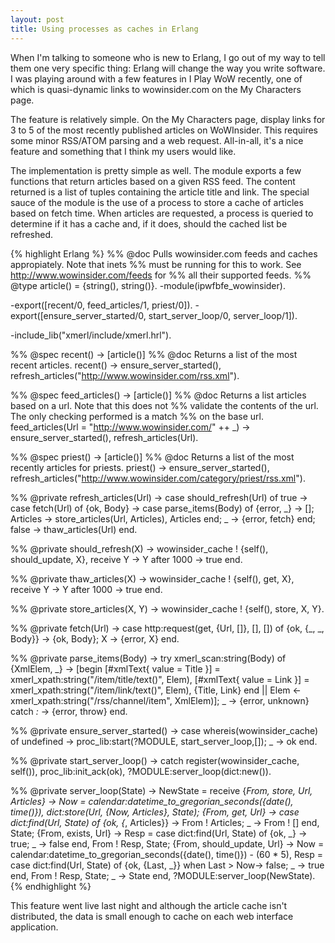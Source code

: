 ```yaml
---
layout: post
title: Using processes as caches in Erlang
---
```


When I'm talking to someone who is new to Erlang, I go out of my way to tell them one very specific thing: Erlang will change the way you write software. I was playing around with a few features in I Play WoW recently, one of which is quasi-dynamic links to wowinsider.com on the My Characters page.

The feature is relatively simple. On the My Characters page, display links for 3 to 5 of the most recently published articles on WoWInsider. This requires some minor RSS/ATOM parsing and a web request. All-in-all, it's a nice feature and something that I think my users would like.

The implementation is pretty simple as well. The module exports a few functions that return articles based on a given RSS feed. The content returned is a list of tuples containing the article title and link. The special sauce of the module is the use of a process to store a cache of articles based on fetch time. When articles are requested, a process is queried to determine if it has a cache and, if it does, should the cached list be refreshed.

{% highlight Erlang %}
%% @doc Pulls wowinsider.com feeds and caches appropiately. Note that inets
%% must be running for this to work. See http://www.wowinsider.com/feeds for
%% all their supported feeds.
%% @type article() = {string(), string()}.
-module(ipwfbfe_wowinsider).

-export([recent/0, feed_articles/1, priest/0]).
-export([ensure_server_started/0, start_server_loop/0, server_loop/1]).

-include_lib("xmerl/include/xmerl.hrl").

%% @spec recent() -> [article()]
%% @doc Returns a list of the most recent articles.
recent() ->
    ensure_server_started(),
    refresh_articles("http://www.wowinsider.com/rss.xml").

%% @spec feed_articles() -> [article()]
%% @doc Returns a list articles based on a url. Note that this does not
%% validate the contents of the url. The only checking performed is a match
%% on the base url.
feed_articles(Url = "http://www.wowinsider.com/" ++ _) ->
    ensure_server_started(),
    refresh_articles(Url).

%% @spec priest() -> [article()]
%% @doc Returns a list of the most recently articles for priests.
priest() ->
    ensure_server_started(),
    refresh_articles("http://www.wowinsider.com/category/priest/rss.xml").

%% @private
refresh_articles(Url) ->
    case should_refresh(Url) of
        true ->
            case fetch(Url) of
                {ok, Body} ->
                    case parse_items(Body) of
                        {error, _} -> [];
                        Articles -> store_articles(Url, Articles), Articles
                    end;
                _ -> {error, fetch}
            end;
        false -> thaw_articles(Url)
    end.    

%% @private
should_refresh(X) ->
    wowinsider_cache ! {self(), should_update, X},
    receive Y -> Y after 1000 -> true end.

%% @private
thaw_articles(X) ->
    wowinsider_cache ! {self(), get, X},
    receive Y -> Y after 1000 -> true end.

%% @private
store_articles(X, Y) ->
    wowinsider_cache ! {self(), store, X, Y}.

%% @private
fetch(Url) ->
    case http:request(get, {Url, []}, [], []) of
        {ok, {_, _, Body}} -> {ok, Body};
        X -> {error, X}
    end.

%% @private
parse_items(Body) ->
    try xmerl_scan:string(Body) of
        {XmlElem, _} ->
            [begin
                [#xmlText{ value = Title }] = xmerl_xpath:string("/item/title/text()", Elem),
                [#xmlText{ value = Link }] = xmerl_xpath:string("/item/link/text()", Elem),
                {Title, Link}
            end || Elem <- xmerl_xpath:string("/rss/channel/item", XmlElem)];
        _ -> {error, unknown}
    catch
        _:_ -> {error, throw}
    end.

%% @private
ensure_server_started() ->
    case whereis(wowinsider_cache) of
        undefined -> proc_lib:start(?MODULE, start_server_loop,[]);
        _ -> ok
    end.

%% @private
start_server_loop() ->
    catch register(wowinsider_cache, self()),
    proc_lib:init_ack(ok),
    ?MODULE:server_loop(dict:new()).

%% @private
server_loop(State) ->
    NewState = receive
        {_From, store, Url, Articles} ->
            Now = calendar:datetime_to_gregorian_seconds({date(), time()}),
            dict:store(Url, {Now, Articles}, State);
        {From, get, Url} ->
            case dict:find(Url, State) of
                {ok, {_, Articles}} -> From ! Articles;
                _ -> From ! []
            end,
            State;
        {From, exists, Url} ->
            Resp = case dict:find(Url, State) of
                {ok, _} -> true;
                _ -> false
            end,
            From ! Resp,
            State;
        {From, should_update, Url} ->
            Now = calendar:datetime_to_gregorian_seconds({date(), time()}) - (60 * 5),
            Resp = case dict:find(Url, State) of
                {ok, {Last, _}} when Last > Now-> false;
                _ -> true
            end,
            From ! Resp,
            State;
        _ -> State
    end,
    ?MODULE:server_loop(NewState).
{% endhighlight %}

This feature went live last night and although the article cache isn't distributed, the data is small enough to cache on each web interface application.
